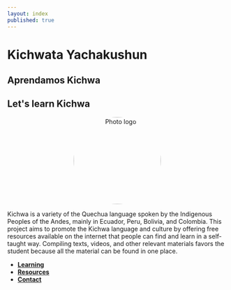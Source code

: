 ```yaml
---
layout: index
published: true
---
```

# Kichwata Yachakushun
## Aprendamos Kichwa
## Let's learn Kichwa

<div style="text-align:center;">
  <img src="/images/Photo_logo.png" alt="Photo logo" style="border-radius:50%; width: 200px;">
</div>


Kichwa is a variety of the Quechua language spoken by the Indigenous Peoples of the Andes, mainly in Ecuador, Peru, Bolivia, and Colombia. This project aims to promote the Kichwa language and culture by offering free resources available on the internet that people can find and learn in a self-taught way. Compiling texts, videos, and other relevant materials favors the student because all the material can be found in one place.
* **[Learning](modules/learning/_posts/2023-04-29-info.md)**
* **[Resources](modules/resources/_posts/2023-04-29-info.md)**
* **[Contact](modules/contact/_posts/2023-04-29-info.md)**



   
